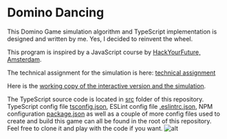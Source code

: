# Domino Dancing

This Domino Game simulation algorithm and TypeScript implementation is designed and written by me. Yes, I decided to reinvent the wheel.

This program is inspired by a JavaScript course by [HackYourFuture, Amsterdam](https://www.hackyourfuture.net/).


The technical assignment for the simulation is here: [technical assignment](https://github.com/HackYourFuture/post-grad-ed/blob/master/technical-assignments/w1-w2/JS-DominoGame.pdf)

Here is the [working copy of the interactive version and the simulation](https://shenshin.github.io/domino-dancing/).

The TypeScript source code is located in [src](https://github.com/shenshin/domino-dancing/tree/master/src) folder of this repository. TypeScript config file [tsconfig.json](https://github.com/shenshin/domino-dancing/blob/master/tsconfig.json), ESLint config file [.eslintrc.json](.eslintrc.json), NPM configuration [package.json](https://github.com/shenshin/domino-dancing/blob/master/package.json) as well as a couple of more config files used to create and build this game can all be found in the root of this repository. Feel free to clone it and play with the code if you want.
![alt](https://link)